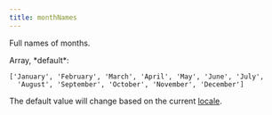 ```yaml
---
title: monthNames
---
```


Full names of months.

<div class='spec' markdown='1'>
Array, *default*:

```
['January', 'February', 'March', 'April', 'May', 'June', 'July',
  'August', 'September', 'October', 'November', 'December']
```
</div>

The default value will change based on the current [locale](locale).
